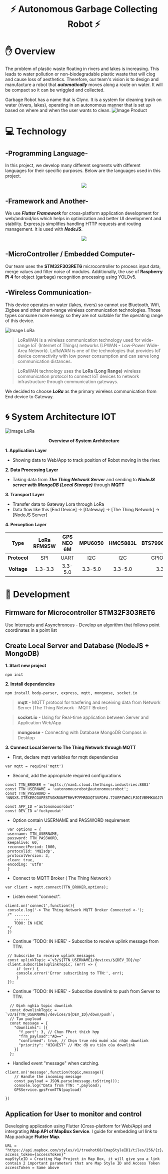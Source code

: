 <h1 align="center">⚡ Autonomous Garbage Collecting Robot ⚡</h1>

# ✋ Overview 
The problem of plastic waste floating in rivers and lakes is increasing. This leads to water pollution or non-biodegradable plastic waste that will clog and cause loss of aesthetics. Therefore, our team's vision is to design and manufacture a robot that ***automatically*** moves along a route on water. It will be compact so it can be wriggled and collected.

Garbage Robot has a name that is Clync. It is a system for cleaning trash on water (rivers, lakes), operating in an autonomous manner that is set up based on where and when the user wants to clean.
![Image Product](https://github.com/vinhdevED/Garbage_robot/blob/main/Images/Final_Product.jpg)

# 💻 Technology
## -Programming Language-
In this project, we develop many different segments with different languages ​​for their specific purposes. Below are the languages ​​used in this project.
<p align="center">
  <a href="https://skillicons.dev">
    <img src="https://skillicons.dev/icons?i=c,javascript,dart,python" />
  </a>
</p>

## -Framework and Another-
We use ***Flutter Framework*** for cross-platform application development for web/android/ios which helps in optimization and better UI development and stability. Express.js simplifies handling HTTP requests and routing management. It is used with ***NodeJS***.
<p align="center">
  <a href="https://skillicons.dev">
    <img src="https://skillicons.dev/icons?i=flutter,expressjs,mongodb,nodejs" />
  </a>
</p>

## -MicroController / Embedded Computer-
Our team uses the **STM32F303RET6** microcontroller to process input data, merge values ​​and filter noise of modules. Additionally, the use of **Raspberry Pi 4** for object (garbage) recognition processing using YOLOv5.

## -Wireless Communication-
This device operates on water (lakes, rivers) so cannot use Bluetooth, Wifi, Zigbee and other short-range wireless communication technologies. Those types consume more energy so they are not suitable for the operating range of this device.

![Image LoRa](https://github.com/vinhdevED/Garbage_robot/blob/main/Images/lorawan_flow.png)

>LoRaWAN is a wireless communication technology used for wide-range IoT (Internet of Things) networks (LPWAN - Low-Power Wide-Area Network). LoRaWAN is one of the technologies that provides IoT device connectivity with low power consumption and can serve long communication distances.

>LoRaWAN technology uses the **LoRa (Long Range)** wireless communication protocol to connect IoT devices to network infrastructure through communication gateways.

We decided to choose ***LoRa*** as the primary wireless communication from End device to Gateway.

# 🌀 System Architecture IOT

![Image LoRa](https://github.com/vinhdevED/Garbage_robot/blob/main/Images/system_architecture1.jpg)
<p align="center"><strong>Overview of System Architecture</strong></p>

**1. Application Layer**
  + Showing data to Web/App to track position of Robot moving in the river.

**2. Data Processing Layer**
  + Taking data from ***The Thing Network Server*** and sending to ***NodeJS server with MongoDB (Local Storage)*** through **MQTT**

**3. Transport Layer**
  + Transfer data to Gateway Lora through LoRa
  + Data flow like this [End Device] -> [Gateway] -> [The Thing Network] -> [NodeJS Server]
    
**4. Perception Layer**
   
   | Type | LoRa RFM95W | GPS NEO 6M | MPU6050 | HMC5883L | BTS7996(Actuator) | Raspberry Pi 4 |
   | :----: | :----: | :----: | :----: | :----: | :----: | :----: |
   | **Protocol** | SPI | UART | I2C | I2C | GPIO(PWM) | SPI |
   | **Voltage** | 1.3-3.3 | 3.3-5.0 | 3.3-5.0 | 3.3-5.0 | 3.3-5.0 | Empty |

# 📣 Development
## Firmware for Microcontroller STM32F303RET6
Use Interrupts and Asynchronous - Develop an algorithm that follows point coordinates in a point list
## Create Local Server and Database (NodeJS + MongoDB)
**1. Start new project**
   ```
   npm init
   ```
**2. Install dependencies**
   ```
   npm install body-parser, express, mqtt, mongoose, socket.io
   ```
   > **mqtt** - MQTT protocol for trasfering and receiving data from Network Server (The Thing Network - MQTT Broker)
   
   > **socket.io** - Using for Real-time application between Server and Application Web/App

   > **mongoose** - Connecting with Database MongoDB Compass in Desktop
   
   
**3. Connect Local Server to The Thing Network through MQTT** 
  - First, declare mqtt variables for mqtt dependencies
   ```
   var mqtt = require('mqtt')
   ```
  - Second, add the appropriate required configurations
   ```
   const TTN_BROKER = 'mqtts://nam1.cloud.thethings.industries:8883'
   const TTN_USERNAME = 'autonomousrobot@autonomousrobot';
   const TTN_PASSWORD = 'NNSXS.ITEXEECGUFE3TVGKRXNPTRHVP7FMRDXQT3VFDFA.72UEPZWMCLPJOIVBMMKUGJ7UEIZPOH6FWAGI2EWUDUNEAZQUOI2Q';
    
   const APP_ID ='autonomousrobot'
   const DEV_ID ='fuckyoudat'
   ```
  - Option contain USERNAME and PASSWORD requirement 
   ```
    var options = {
    username: TTN_USERNAME,
    password: TTN_PASSWORD,
    keepalive: 60,
    reconnectPeriod: 1000,
    protocolId: 'MQIsdp',
    protocolVersion: 3,
    clean: true,
    encoding: 'utf8'
    }
   ```
  - Connect to MQTT Broker ( The Thing Network )
   ```
   var client = mqtt.connect(TTN_BROKER,options);
   ```
  - Listen event "connect".
   ```
   client.on('connect',function(){
    console.log('-> The Thing Network MQTT Broker Connected <-');
    /* .......
       .......
       TODO: IN HERE
    */
    })
   ```
  - Continue 'TODO: IN HERE' - Subscribe to receive uplink message from TTN.
   ```
    // Subscribe to receive uplink messages
    const uplinkTopic =`v3/${TTN_USERNAME}/devices/${DEV_ID}/up`
    client.subscribe(uplinkTopic, (err) => {
        if (err) {
        console.error('Error subscribing to TTN:', err);
        }
    });
   ```
  - Continue 'TODO: IN HERE' - Subscribe downlink to push from Server to TTN.
  ```
    // Định nghĩa topic downlink
    const downlinkTopic = `v3/${TTN_USERNAME}/devices/${DEV_ID}/down/push`;
    // Tạo payload
    const message = {
      "downlinks": [{
        "f_port": 3, // Chọn FPort thích hợp
        "frm_payload":"AQ==" ,
        "confirmed": true, // Chọn true nếu muốn xác nhận downlink
        "priority": "HIGHEST" // Mức độ ưu tiên của downlink
      }]
    };
  ```
 - Handled event "message" when catching.
  ```
  client.on('message',function(topic,message){
      // Handle the incoming message
      const payload = JSON.parse(message.toString());
      console.log("Data from TTN: ",payload); 
      GPSService.gpsFromTTN(payload)
  
  })
  ```
## Application for User to monitor and control
Developing application using Flutter (Cross-platform for Web/App) and intergrating **Map API of MapBox Service**. I guide for embedding url link to Map package **Flutter Map**.
```
URL = "https://api.mapbox.com/styles/v1/treehot68/{mapStyleID}/tiles/256/{z}/{x}/{y}@2x?access_token={accessToken}"
mapStyleID = Creating Map Project in Map Box, it will give you a link contain 2 important parameters that are Map Style ID and Access Token
accessToken = Same above
```
  
   
   



